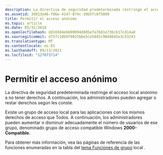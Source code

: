 ```yaml
---
description: La directiva de seguridad predeterminada restringe el acceso local anónimo a no tener derechos. A continuación, los administradores pueden agregar o restar derechos según les conste.
ms.assetid: 3d813e46-f06e-4147-874c-30b5fc6f50d9
title: Permitir el acceso anónimo
ms.topic: article
ms.date: 05/31/2018
ms.openlocfilehash: dd169d4eb609094d805efe7601e736cb17cd14a8
ms.sourcegitcommit: d75fc10b9f0825bbe5ce5045c90d4045e3c53243
ms.translationtype: MT
ms.contentlocale: es-ES
ms.lasthandoff: 09/13/2021
ms.locfileid: "127073714"
---
```

# <a name="allowing-anonymous-access"></a>Permitir el acceso anónimo

La directiva de seguridad predeterminada restringe el acceso local anónimo a no tener derechos. A continuación, los administradores pueden agregar o restar derechos según les conste.

Existe un grupo de acceso local para las aplicaciones con los mismos derechos de acceso que Todos. A continuación, los administradores pueden aumentar o disminuir adecuadamente el número de usuarios de ese grupo, denominado grupo de acceso compatible Windows **2000-Compatible.**

Para obtener más información, vea las páginas de referencia de las funciones enumeradas en la tabla del [tema Funciones de grupo](/windows/desktop/NetMgmt/local-group-functions) local .

 

 

